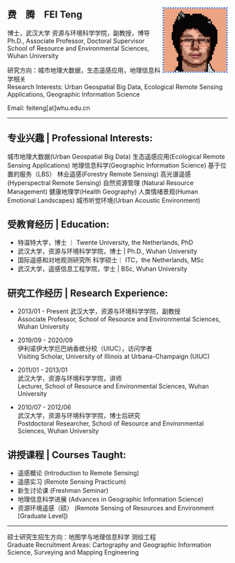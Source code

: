 ## 费&ensp;&ensp;腾&ensp;&ensp;FEI Teng [<img src='img\icon.jpg' style=' float:right; width:150px;height: px'/>](http://47.101.135.251:4396/#/)

博士，武汉大学 资源与环境科学学院，副教授，博导  
Ph.D., Associate Professor, Doctoral Supervisor  
School of Resource and Environmental Sciences, Wuhan University

研究方向：城市地理大数据，生态遥感应用，地理信息科学相关  
Research Interests: Urban Geospatial Big Data, Ecological Remote Sensing Applications, Geographic Information Science

Email: feiteng[at]whu.edu.cn  

---

## 专业兴趣 | Professional Interests:
城市地理大数据(Urban Geospatial Big Data) 生态遥感应用(Ecological Remote Sensing Applications) 地理信息科学(Geographic Information Science) 基于位置的服务（LBS） 林业遥感(Forestry Remote Sensing) 高光谱遥感(Hyperspectral Remote Sensing) 自然资源管理 (Natural Resource Management) 健康地理学(Health Geography) 人类情绪景观(Human Emotional Landscapes) 城市听觉环境(Urban Acoustic Environment)

## 受教育经历 | Education:

- 特温特大学，博士 ｜ Twente University, the Netherlands, PhD
- 武汉大学，资源与环境科学学院，博士 | Ph.D., Wuhan University
- 国际遥感和对地观测研究所 科学硕士｜ ITC，the Netherlands, MSc
- 武汉大学，遥感信息工程学院，学士 | BSc, Wuhan University

## 研究工作经历 | Research Experience:

- 2013/01 - Present 
  武汉大学，资源与环境科学学院，副教授  
  Associate Professor, School of Resource and Environmental Sciences, Wuhan University

- 2019/09 - 2020/09  
  伊利诺伊大学厄巴纳香槟分校（UIUC），访问学者  
  Visiting Scholar, University of Illinois at Urbana-Champaign (UIUC)

- 2011/01 - 2013/01  
  武汉大学，资源与环境科学学院，讲师  
  Lecturer, School of Resource and Environmental Sciences, Wuhan University

- 2010/07 - 2012/06  
  武汉大学，资源与环境科学学院，博士后研究  
  Postdoctoral Researcher, School of Resource and Environmental Sciences, Wuhan University

## 讲授课程 | Courses Taught:

- 遥感概论 (Introduction to Remote Sensing)
- 遥感实习 (Remote Sensing Practicum)
- 新生讨论课 (Freshman Seminar)
- 地理信息科学进展 (Advances in Geographic Information Science)
- 资源环境遥感（硕） (Remote Sensing of Resources and Environment [Graduate Level])

---

硕士研究生招生方向：地图学与地理信息科学 测绘工程  
Graduate Recruitment Areas: Cartography and Geographic Information Science, Surveying and Mapping Engineering
